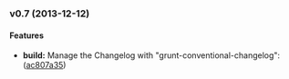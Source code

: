 <a name="v0.7"></a>
### v0.7 (2013-12-12)


#### Features

* **build:** Manage the Changelog with "grunt-conventional-changelog": ([ac807a35](https://github.com/tombatossals/angular-leaflet-directive/commit/ac807a35d87a6eaeceb14980754318523be6ac2e))

